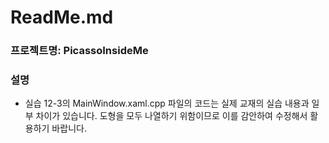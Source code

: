 # ReadMe.md

### 프로젝트명: PicassoInsideMe
### 설명
- 실습 12-3의 MainWindow.xaml.cpp 파일의 코드는 실제 교재의 실습 내용과 일부 차이가 있습니다. 도형을 모두 나열하기 위함이므로 이를 감안하여 수정해서 활용하기 바랍니다.
